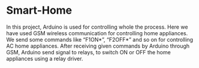 # Smart-Home
In this project, Arduino is used for controlling whole the process. Here we have used GSM wireless communication for controlling home appliances. We send some commands like “F1ON*”, “F2OFF*” and so on for controlling AC home appliances. After receiving given commands by Arduino through GSM, Arduino send signal to relays, to switch ON or OFF  the home appliances using a relay driver.
